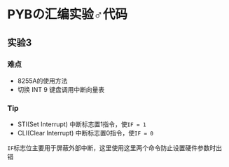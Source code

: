 # PYBの汇编实验♂代码

## 实验3
### 难点

- 8255A的使用方法
- 切换 INT 9 键盘调用中断向量表

### Tip

- STI(Set Interrupt) 中断标志置1指令，使`IF = 1`
- CLI(Clear Interrupt) 中断标志置0指令，使`IF = 0`

`IF`标志位主要用于屏蔽外部中断，这里使用这里两个命令防止设置硬件参数时出错


